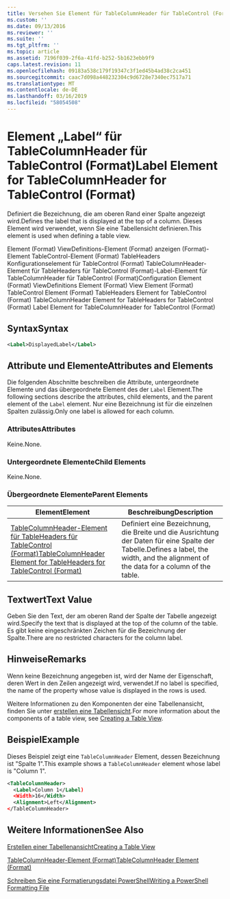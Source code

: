 ```yaml
---
title: Versehen Sie Element für TableColumnHeader für TableControl (Format) | Microsoft-Dokumentation
ms.custom: ''
ms.date: 09/13/2016
ms.reviewer: ''
ms.suite: ''
ms.tgt_pltfrm: ''
ms.topic: article
ms.assetid: 7196f039-2f6a-41fd-b252-5b1623ebb9f9
caps.latest.revision: 11
ms.openlocfilehash: 09183a538c179f19347c3f1ed45b4ad38c2ca451
ms.sourcegitcommit: caac7d098a448232304c9d6728e7340ec7517a71
ms.translationtype: MT
ms.contentlocale: de-DE
ms.lasthandoff: 03/16/2019
ms.locfileid: "58054508"
---
```

# <a name="label-element-for-tablecolumnheader-for-tablecontrol-format"></a><span data-ttu-id="3419c-102">Element „Label“ für TableColumnHeader für TableControl (Format)</span><span class="sxs-lookup"><span data-stu-id="3419c-102">Label Element for TableColumnHeader for TableControl (Format)</span></span>

<span data-ttu-id="3419c-103">Definiert die Bezeichnung, die am oberen Rand einer Spalte angezeigt wird.</span><span class="sxs-lookup"><span data-stu-id="3419c-103">Defines the label that is displayed at the top of a column.</span></span> <span data-ttu-id="3419c-104">Dieses Element wird verwendet, wenn Sie eine Tabellensicht definieren.</span><span class="sxs-lookup"><span data-stu-id="3419c-104">This element is used when defining a table view.</span></span>

<span data-ttu-id="3419c-105">Element (Format) ViewDefinitions-Element (Format) anzeigen (Format)-Element TableControl-Element (Format) TableHeaders Konfigurationselement für TableControl (Format) TableColumnHeader-Element für TableHeaders für TableControl (Format)-Label-Element für TableColumnHeader für TableControl (Format)</span><span class="sxs-lookup"><span data-stu-id="3419c-105">Configuration Element (Format) ViewDefinitions Element (Format) View Element (Format) TableControl Element (Format) TableHeaders Element for TableControl (Format) TableColumnHeader Element for TableHeaders for TableControl (Format) Label Element  for TableColumnHeader for TableControl (Format)</span></span>

## <a name="syntax"></a><span data-ttu-id="3419c-106">Syntax</span><span class="sxs-lookup"><span data-stu-id="3419c-106">Syntax</span></span>

```xml
<Label>DisplayedLabel</Label>

```

## <a name="attributes-and-elements"></a><span data-ttu-id="3419c-107">Attribute und Elemente</span><span class="sxs-lookup"><span data-stu-id="3419c-107">Attributes and Elements</span></span>

<span data-ttu-id="3419c-108">Die folgenden Abschnitte beschreiben die Attribute, untergeordnete Elemente und das übergeordnete Element des der `Label` Element.</span><span class="sxs-lookup"><span data-stu-id="3419c-108">The following sections describe the attributes, child elements, and the parent element of the `Label` element.</span></span> <span data-ttu-id="3419c-109">Nur eine Bezeichnung ist für die einzelnen Spalten zulässig.</span><span class="sxs-lookup"><span data-stu-id="3419c-109">Only one label is allowed for each column.</span></span>

### <a name="attributes"></a><span data-ttu-id="3419c-110">Attributes</span><span class="sxs-lookup"><span data-stu-id="3419c-110">Attributes</span></span>

<span data-ttu-id="3419c-111">Keine.</span><span class="sxs-lookup"><span data-stu-id="3419c-111">None.</span></span>

### <a name="child-elements"></a><span data-ttu-id="3419c-112">Untergeordnete Elemente</span><span class="sxs-lookup"><span data-stu-id="3419c-112">Child Elements</span></span>

<span data-ttu-id="3419c-113">Keine.</span><span class="sxs-lookup"><span data-stu-id="3419c-113">None.</span></span>

### <a name="parent-elements"></a><span data-ttu-id="3419c-114">Übergeordnete Elemente</span><span class="sxs-lookup"><span data-stu-id="3419c-114">Parent Elements</span></span>

|<span data-ttu-id="3419c-115">Element</span><span class="sxs-lookup"><span data-stu-id="3419c-115">Element</span></span>|<span data-ttu-id="3419c-116">Beschreibung</span><span class="sxs-lookup"><span data-stu-id="3419c-116">Description</span></span>|
|-------------|-----------------|
|[<span data-ttu-id="3419c-117">TableColumnHeader-Element für TableHeaders für TableControl (Format)</span><span class="sxs-lookup"><span data-stu-id="3419c-117">TableColumnHeader Element for TableHeaders for TableControl  (Format)</span></span>](./tablecolumnheader-element-format.md)|<span data-ttu-id="3419c-118">Definiert eine Bezeichnung, die Breite und die Ausrichtung der Daten für eine Spalte der Tabelle.</span><span class="sxs-lookup"><span data-stu-id="3419c-118">Defines a label, the width, and the alignment of the data for a column of the table.</span></span>|

## <a name="text-value"></a><span data-ttu-id="3419c-119">Textwert</span><span class="sxs-lookup"><span data-stu-id="3419c-119">Text Value</span></span>

<span data-ttu-id="3419c-120">Geben Sie den Text, der am oberen Rand der Spalte der Tabelle angezeigt wird.</span><span class="sxs-lookup"><span data-stu-id="3419c-120">Specify the text that is displayed at the top of the column of the table.</span></span> <span data-ttu-id="3419c-121">Es gibt keine eingeschränkten Zeichen für die Bezeichnung der Spalte.</span><span class="sxs-lookup"><span data-stu-id="3419c-121">There are no restricted characters for the column label.</span></span>

## <a name="remarks"></a><span data-ttu-id="3419c-122">Hinweise</span><span class="sxs-lookup"><span data-stu-id="3419c-122">Remarks</span></span>

<span data-ttu-id="3419c-123">Wenn keine Bezeichnung angegeben ist, wird der Name der Eigenschaft, deren Wert in den Zeilen angezeigt wird, verwendet.</span><span class="sxs-lookup"><span data-stu-id="3419c-123">If no label is specified, the name of the property whose value is displayed in the rows is used.</span></span>

<span data-ttu-id="3419c-124">Weitere Informationen zu den Komponenten der eine Tabellenansicht, finden Sie unter [erstellen eine Tabellensicht](./creating-a-table-view.md).</span><span class="sxs-lookup"><span data-stu-id="3419c-124">For more information about the components of a table view, see [Creating a Table View](./creating-a-table-view.md).</span></span>

## <a name="example"></a><span data-ttu-id="3419c-125">Beispiel</span><span class="sxs-lookup"><span data-stu-id="3419c-125">Example</span></span>

<span data-ttu-id="3419c-126">Dieses Beispiel zeigt eine `TableColumnHeader` Element, dessen Bezeichnung ist "Spalte 1".</span><span class="sxs-lookup"><span data-stu-id="3419c-126">This example shows a `TableColumnHeader` element whose label is "Column 1".</span></span>

```xml
<TableColumnHeader>
  <Label>Column 1</Label)
  <Width>16</Width>
  <Alignment>Left</Alignment>
</TableColumnHeader>
```

## <a name="see-also"></a><span data-ttu-id="3419c-127">Weitere Informationen</span><span class="sxs-lookup"><span data-stu-id="3419c-127">See Also</span></span>

[<span data-ttu-id="3419c-128">Erstellen einer Tabellenansicht</span><span class="sxs-lookup"><span data-stu-id="3419c-128">Creating a Table View</span></span>](./creating-a-table-view.md)

[<span data-ttu-id="3419c-129">TableColumnHeader-Element (Format)</span><span class="sxs-lookup"><span data-stu-id="3419c-129">TableColumnHeader Element (Format)</span></span>](./tablecolumnheader-element-format.md)

[<span data-ttu-id="3419c-130">Schreiben Sie eine Formatierungsdatei PowerShell</span><span class="sxs-lookup"><span data-stu-id="3419c-130">Writing a PowerShell Formatting File</span></span>](./writing-a-powershell-formatting-file.md)

